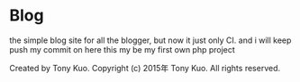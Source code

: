 # Blog

the simple blog site for all the blogger, but now it just only CI.
and i will keep push my commit on here
this my be my first own php project

Created by Tony Kuo.
Copyright (c) 2015年 Tony Kuo. All rights reserved.
